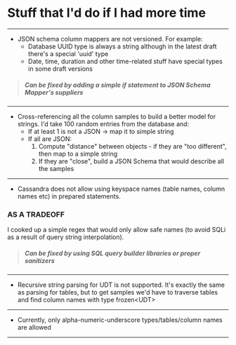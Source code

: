 # Stuff that I'd do if I had more time

---

- JSON schema column mappers are not versioned. For example:
  - Database UUID type is always a string although in the latest draft there's a special 'uuid' type
  - Date, time, duration and other time-related stuff have special types in some draft versions
> ##### Can be fixed by adding a simple if statement to JSON Schema Mapper's suppliers

---

- Cross-referencing all the column samples to build a better model for strings. I'd take 100 random entries 
from the database and:
  - If at least 1 is not a JSON -> map it to simple string
  - If all are JSON:
    1. Compute "distance" between objects - if they are "too different", then map to a simple string
    2. If they are "close", build a JSON Schema that would describe all the samples

---

- Cassandra does not allow using keyspace names (table names, column names etc) in prepared statements.
### AS A TRADEOFF
I cooked up a simple regex that would only allow safe names (to avoid SQLi as a result of query
string interpolation).
> ##### Can be fixed by using SQL query builder libraries or proper sanitizers

---

- Recursive string parsing for UDT is not supported. It's exactly the same as parsing for tables,
but to get samples we'd have to traverse tables and find column names with type frozen&lt;UDT&gt;

---

- Currently, only alpha-numeric-underscore types/tables/column names are allowed

---

